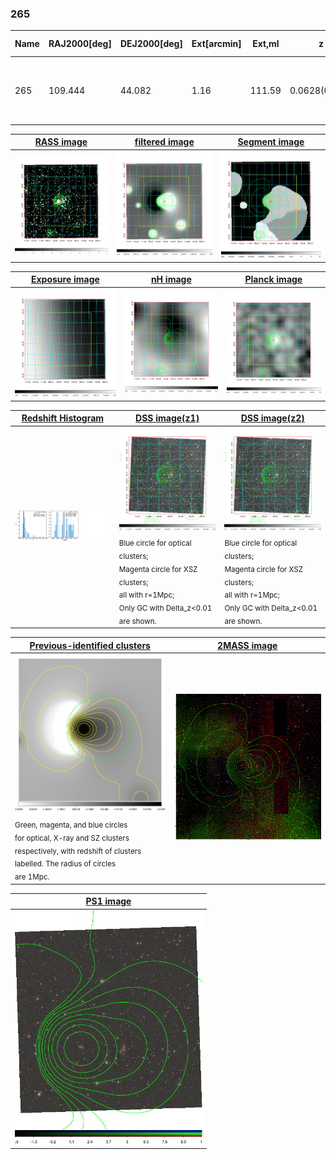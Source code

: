 <div STYLE="page-break-after: always;"></div>

### 265

|Name|RAJ2000[deg]|DEJ2000[deg] |Ext[arcmin]| Ext,ml | z | z_src| C|GC(XSZ,Delta_z<0.01)| GC(OPT,Delta_z<0.01)|GC| R_sig[arcmin] | R500[arcmin] | R500[Mpc]| CRsig[c/s] | CR500[c/s] |L500[1E44 erg/s]|F500[1E-12 erg/s/cm^2]| M500[1E14 Msun]|Tx[keV]|Cnt_sig|Beta|Rc[arcmin]|Comment|Alias|
|---|---|---|---|---|---|------|---|--------|---------|----------|---|---|---|---|---|---|---|---|---|---|---|---|---|---|
|265| 109.444| 44.082| 1.16| 111.59| 0.0628(0.006)| z1, z_opt| S| -| W| PSZ2, W| 11.725| 14.667| 1.064| 0.943(0.066)| 0.984(0.069)| 1.632(0.043)| 17.179(0.451)| 3.64(0.05)| 4.85(0.04)| 282.3| 0.967(-0.044+0.024)| 5.963(-0.308+0.253)| An SZ cluster with no $z$ and offset = 0.26 Mpc| k054|

|[RASS image](../image/265/265_img.pdf)|[filtered image](../image/265/265_fil.pdf)|[Segment image](../image/265/265_seg.pdf)|
|-------------------|--------------------|-------------------|
| <img src="../image/265/265_img.png" width="300">  | <img src="../image/265/265_fil.png" width="300">   | <img src="../image/265/265_seg.png" width="300">  |

|[Exposure image](../image/265/265_mex.pdf)| [nH image](../image/265/265_nh.pdf)| [Planck image](../image/265/265_p.pdf)|
|-------------------|--------------------|-------------------|
|<img src="../image/265/265_mex.png" width="300">   | <img src="../image/265/265_nh.png" width="300">    | <img src="../image/265/265_p.png" width="300"> |

|[Redshift Histogram](../image/265/265_zg.pdf) | [DSS image(z1)](../image/265/265_dss_z1.pdf)      |  [DSS image(z2)](../image/265/265_dss_z2.pdf)    |
|-------------------|--------------------|-------------------|
|<img src="../image/265/265_zg.png" width="300"> |<img src="../image/265/265_dss_z1.png" width="300"> <sub><br>Blue circle for optical clusters; <br>Magenta circle for XSZ clusters; <br>all with r=1Mpc; <br>Only GC with Delta_z<0.01 are shown. </sub>| <img src="../image/265/265_dss_z2.png" width="300"><sub><br>Blue circle for optical clusters; <br>Magenta circle for XSZ clusters; <br>all with r=1Mpc; <br>Only GC with Delta_z<0.01 are shown. </sub> |

|[Previous-identified clusters](../image/265/265_gc.pdf) | [2MASS image](../image/265/265_2mass.pdf)      |
|-------------------|-------------------|
|<img src=../image/265/265_gc.png width="300"> <br><sub>Green, magenta, and blue circles <br>for optical, X-ray and SZ clusters <br>respectively, with redshift of clusters <br>labelled. The radius of circles <br>are 1Mpc.</sub>|<img src="../image/265/265_2mass.png" width="300">  |

|[PS1 image](../image/265/265_ps1.pdf)            |
|-------------------|
| <img src="../image/265/265_ps1.png" width="300">  |
